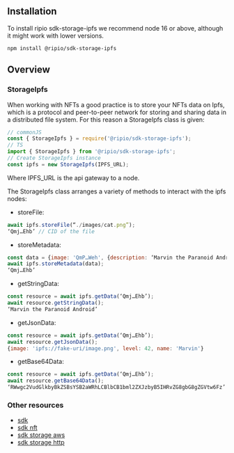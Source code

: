 ## Installation

To install ripio sdk-storage-ipfs we recommend node 16 or above, although it might work with lower versions.

```
npm install @ripio/sdk-storage-ipfs
```

## Overview

### StorageIpfs

When working with NFTs a good practice is to store your NFTs data on Ipfs, which is a protocol and peer-to-peer network for storing and sharing data in a distributed file system. For this reason a StorageIpfs class is given:

```javascript
// commonJS
const { StorageIpfs } = require('@ripio/sdk-storage-ipfs');
// TS
import { StorageIpfs } from '@ripio/sdk-storage-ipfs';
// Create StorageIpfs instance
const ipfs = new StorageIpfs(IPFS_URL);
```

Where IPFS_URL is the api gateway to a node.

The StorageIpfs class arranges a variety of methods to interact with the ipfs nodes:

- storeFile:

```javascript
await ipfs.storeFile(“./images/cat.png”);
‘Qmj…Ehb’ // CID of the file
```

- storeMetadata:

```javascript
const data = {image: 'QmP…Weh', {description: ‘Marvin the Paranoid Android’} };
await ipfs.storeMetadata(data);
‘Qmj…Ehb’
```

- getStringData:

```javascript
const resource = await ipfs.getData(‘Qmj…Ehb’);
await resource.getStringData();
‘Marvin the Paranoid Android’
```

- getJsonData:

```javascript
const resource = await ipfs.getData(‘Qmj…Ehb’);
await resource.getJsonData();
{image: 'ipfs://fake-uri/image.png', level: 42, name: 'Marvin'}
```

- getBase64Data:

```javascript
const resource = await ipfs.getData(‘Qmj…Ehb’);
await resource.getBase64Data();
‘RWwgc2VudGlkbyBkZSBsYSB2aWRhLCBlbCB1bml2ZXJzbyB5IHRvZG8gbG8gZGVtw6Fz’
```

### Other resources

- [sdk](https://ripio.github.io/sdkjs/sdk)
- [sdk nft](https://ripio.github.io/sdkjs/sdk-nft)
- [sdk storage aws](https://ripio.github.io/sdkjs/sdk-storage-aws)
- [sdk storage http](https://ripio.github.io/sdkjs/sdk-storage-http)